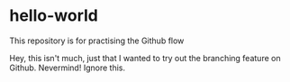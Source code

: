 # hello-world
This repository is for practising the Github flow

Hey, this isn't much, just that I wanted to try out the branching feature on Github. Nevermind! Ignore this.
